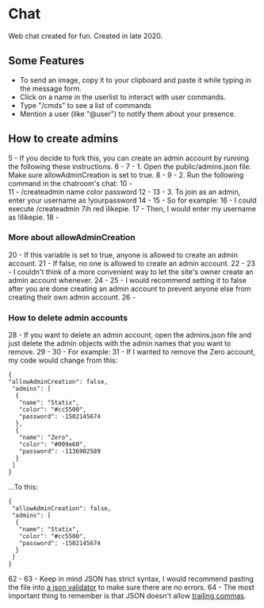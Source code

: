 # Chat
Web chat created for fun. Created in late 2020.

## Some Features
* To send an image, copy it to your clipboard and paste it while typing in the message form.
* Click on a name in the userlist to interact with user commands.
* Type "/cmds" to see a list of commands
* Mention a user (like "@user") to notify them about your presence.


## How to create admins
5	- If you decide to fork this, you can create an admin account by running the following these instructions.
6	-
7	- 1. Open the public/admins.json file. Make sure allowAdminCreation is set to true.
8	-
9	- 2. Run the following command in the chatroom's chat:
10	-   
11	-   /createadmin name color password
12	-
13	- 3. To join as an admin, enter your username as !yourpassword
14	-
15	-   So for example:
16	- I could execute /createadmin 7ih red ilikepie.
17	- Then, I would enter my username as !ilikepie.
18	-
### More about allowAdminCreation
20	- If this variable is set to true, anyone is allowed to create an admin account.
21	- If false, no one is allowed to create an admin account.
22	-
23	- I couldn't think of a more convenient way to let the site's owner create an admin account whenever.
24	-
25	- I would recommend setting it to false after you are done creating an admin account to prevent anyone else from creating their own admin account.
26	-
### How to delete admin accounts
28	- If you want to delete an admin account, open the admins.json file and just delete the admin objects with the admin names that you want to remove.
29	-
30	- For example:
31	- If I wanted to remove the Zero account, my code would change from this:
 ```
 {
 "allowAdminCreation": false,
  "admins": [
   {
    "name": "Statix",
    "color": "#cc5500",
    "password": -1502145674
   },
   {
    "name": "Zero",
    "color": "#009e60",
    "password": -1136902589
   }
  ]
 }
 ```
...To this:
 ```
 {
  "allowAdminCreation": false,
  "admins": [
   {
    "name": "Statix",
    "color": "#cc5500",
    "password": -1502145674
   }
  ]
 }
```
62	-
63	- Keep in mind JSON has strict syntax, I would recommend pasting the file into [a json validator](https://jsonformatter.org/) to make sure there are no errors.
64	- The most important thing to remember is that JSON doesn't allow [trailing commas](https://developer.mozilla.org/en-US/docs/Web/JavaScript/Reference/Trailing_commas).